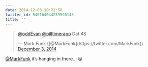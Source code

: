 ```yaml
---
date: 2014-12-03 10:21:58
twitter_id: 540164044259590145
title: ''
---
```


<blockquote class="twitter-tweet"><p lang="nl" dir="ltr"><a href="https://twitter.com/oddEvan?ref_src=twsrc%5Etfw">@oddEvan</a> <a href="https://twitter.com/pilltimerapp?ref_src=twsrc%5Etfw">@pilltimerapp</a> Dat 4S</p>&mdash; Mark Funk ([@MarkFunk](https://twitter.com/MarkFunk)) <a href="https://twitter.com/MarkFunk/status/540163374097920000?ref_src=twsrc%5Etfw">December 3, 2014</a></blockquote>
<script async src="https://platform.twitter.com/widgets.js" charset="utf-8"></script>

[@MarkFunk](https://twitter.com/MarkFunk) it’s hanging in there… 😮
